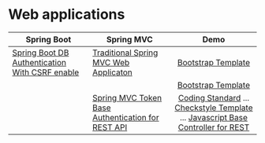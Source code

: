 # Web applications

| Spring Boot | Spring MVC | Demo |
| --- | --- | :---: |
| [Spring Boot DB Authentication With CSRF enable](https://github.com/stephenking1101/WebApp/tree/master/DBAuthenWithCSRF) | [Traditional Spring MVC Web Applicaton](https://github.com/stephenking1101/WebApp/tree/master/spring-anno-web-app) | [Bootstrap Template](https://stephenking1101.github.io/WebApp/demo/DBAuthenWithCSRF/index.html) |
|  |  | [Bootstrap Template](https://stephenking1101.github.io/WebApp/demo/DBAuthenWithCSRF/index.html) |
|  |[Spring MVC Token Base Authentication for REST API](https://github.com/stephenking1101/WebApp/blob/master/TokenBaseAuthen)|[Coding Standard](https://github.com/stephenking1101/WebApp/blob/master/TokenBaseAuthen/README.md) ... [Checkstyle Template](https://github.com/stephenking1101/WebApp/blob/master/TokenBaseAuthen/src/main/resources/checkstyle.xml) ... [Javascript Base Controller for REST](https://github.com/stephenking1101/WebApp/blob/master/TokenBaseAuthen/src/main/webapp/WEB-INF/resources/js/BaseController.js)|
